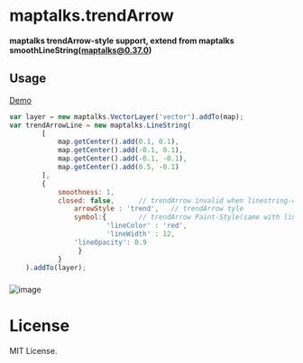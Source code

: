 # maptalks.trendArrow

**maptalks trendArrow-style support, extend from maptalks smoothLineString(maptalks@0.37.0)**

## Usage
[Demo](https://jsfiddle.net/JudeHu/ktgejn2v/)
```javascript
var layer = new maptalks.VectorLayer('vector').addTo(map);
var trendArrowLine = new maptalks.LineString(
		[
			map.getCenter().add(0.1, 0.1),
			map.getCenter().add(-0.1, 0.1),
			map.getCenter().add(-0.1, -0.1),
			map.getCenter().add(0.5, -0.1)
		], 
		{
		  	smoothness: 1,
		  	closed: false,		// trendArrow invalid when linestring-closed
          		arrowStyle : 'trend', 	// trendArrow tyle
          		symbol:{		// trendArrow Paint-Style(same with linestring paint-style)
            			'lineColor' : 'red',
            			'lineWidth' : 12,
				'lineOpacity': 0.9
         		 }
        	}
	).addTo(layer);
```

###  
![image](https://github.com/JudeHu/maptalks.trendArrow/blob/master/dist/trendarrow-demo.png)

# License   
MIT License.
